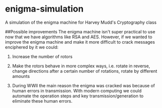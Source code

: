 # enigma-simulation
A simulation of the enigma machine for Harvey Mudd's Cryptography class

##Possible improvements
The enigma machine isn't super practical to use now that we have algorithms like RSA and AES.
However, if we wanted to improve the enigma machine and make it more difficult to crack messages enciphered by it we could:

1. Increase the number of rotors

2. Make the rotors behave in more complex ways, i.e. rotate in reverse, change directions after a certain number of rotations, rotate by different amounts

3. During WWII the main reason the enigma was cracked was because of human errors in transmission. With modern computing we could automate the operation steps and key transmission/generation to eliminate these human errors.
